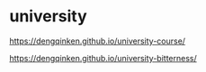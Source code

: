 # university

https://dengqinken.github.io/university-course/

https://dengqinken.github.io/university-bitterness/
